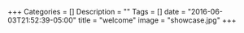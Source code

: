 +++
Categories = []
Description = ""
Tags = []
date = "2016-06-03T21:52:39-05:00"
title = "welcome"
image = "showcase.jpg"
+++
